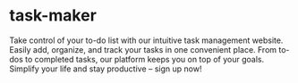 # task-maker
Take control of your to-do list with our intuitive task management website. Easily add, organize, and track your tasks in one convenient place. From to-dos to completed tasks, our platform keeps you on top of your goals. Simplify your life and stay productive – sign up now!
